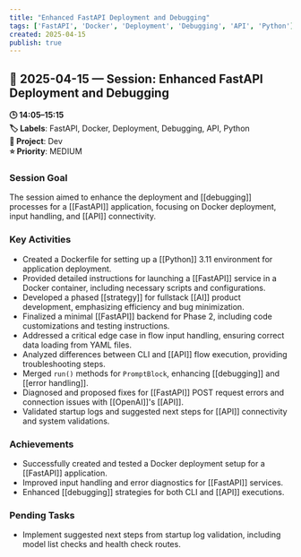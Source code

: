 ```yaml
---
title: "Enhanced FastAPI Deployment and Debugging"
tags: ['FastAPI', 'Docker', 'Deployment', 'Debugging', 'API', 'Python']
created: 2025-04-15
publish: true
---
```


## 📅 2025-04-15 — Session: Enhanced FastAPI Deployment and Debugging

**🕒 14:05–15:15**  
**🏷️ Labels**: FastAPI, Docker, Deployment, Debugging, API, Python  
**📂 Project**: Dev  
**⭐ Priority**: MEDIUM  


### Session Goal
The session aimed to enhance the deployment and [[debugging]] processes for a [[FastAPI]] application, focusing on Docker deployment, input handling, and [[API]] connectivity.

### Key Activities
- Created a Dockerfile for setting up a [[Python]] 3.11 environment for application deployment.
- Provided detailed instructions for launching a [[FastAPI]] service in a Docker container, including necessary scripts and configurations.
- Developed a phased [[strategy]] for fullstack [[AI]] product development, emphasizing efficiency and bug minimization.
- Finalized a minimal [[FastAPI]] backend for Phase 2, including code customizations and testing instructions.
- Addressed a critical edge case in flow input handling, ensuring correct data loading from YAML files.
- Analyzed differences between CLI and [[API]] flow execution, providing troubleshooting steps.
- Merged `run()` methods for `PromptBlock`, enhancing [[debugging]] and [[error handling]].
- Diagnosed and proposed fixes for [[FastAPI]] POST request errors and connection issues with [[OpenAI]]'s [[API]].
- Validated startup logs and suggested next steps for [[API]] connectivity and system validations.

### Achievements
- Successfully created and tested a Docker deployment setup for a [[FastAPI]] application.
- Improved input handling and error diagnostics for [[FastAPI]] services.
- Enhanced [[debugging]] strategies for both CLI and [[API]] executions.

### Pending Tasks
- Implement suggested next steps from startup log validation, including model list checks and health check routes.
